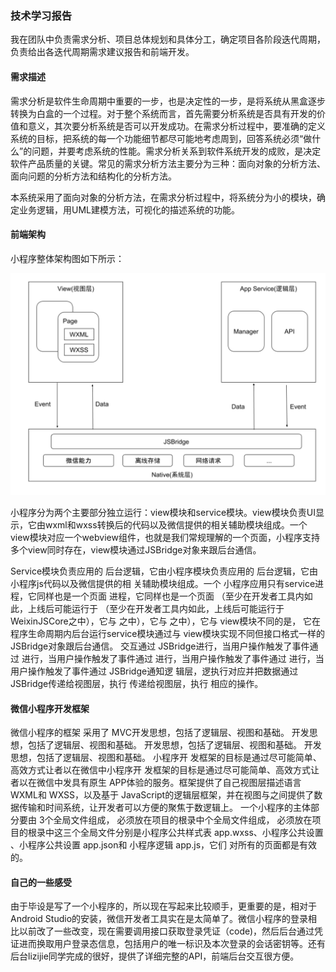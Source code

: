 ### 技术学习报告

我在团队中负责需求分析、项目总体规划和具体分工，确定项目各阶段迭代周期，负责给出各迭代周期需求建议报告和前端开发。

#### 需求描述

需求分析是软件生命周期中重要的一步，也是决定性的一步，是将系统从黑盒逐步转换为白盒的一个过程。对于整个系统而言，首先需要分析系统是否具有开发的价值和意义，其次要分析系统是否可以开发成功。在需求分析过程中，要准确的定义系统的目标，把系统的每一个功能细节都尽可能地考虑周到，回答系统必须“做什么”的问题，并要考虑系统的性能。需求分析关系到软件系统开发的成败，是决定软件产品质量的关键。常见的需求分析方法主要分为三种：面向对象的分析方法、面向问题的分析方法和结构化的分析方法。

本系统采用了面向对象的分析方法，在需求分析过程中，将系统分为小的模块，确定业务逻辑，用UML建模方法，可视化的描述系统的功能。

#### 前端架构

小程序整体架构图如下所示：

![](https://github.com/early-month-subsidy/dashboard/blob/gh-pages/assets/images/System-architecture-diagram.png?raw=true)

小程序分为两个主要部分独立运行：view模块和service模块。view模块负责UI显示，它由wxml和wxss转换后的代码以及微信提供的相关辅助模块组成。一个view模块对应一个webview组件，也就是我们常规理解的一个页面，小程序支持多个view同时存在，view模块通过JSBridge对象来跟后台通信。

Service模块负责应用的 后台逻辑，它由小程序模块负责应用的 后台逻辑，它由小程序js代码以及微信提供的相 关辅助模块组成。一个 小程序应用只有service进程，它同样也是一个页面 进程，它同样也是一个页面 （至少在开发者工具内如此，上线后可能运行于 （至少在开发者工具内如此，上线后可能运行于 WeixinJSCore之中），它与 之中），它与 之中），它与 view模块不同的是， 它在程序生命周期内后台运行service模块通过与 view模块实现不同但接口格式一样的 JSBridge对象跟后台通信。
交互通过 JSBridge进行，当用户操作触发了事件通过 进行，当用户操作触发了事件通过 进行，当用户操作触发了事件通过 进行，当用户操作触发了事件通过 JSBridge通知逻 辑层，逻执行对应并把数据通过 JSBridge传递给视图层，执行 传递给视图层，执行 相应的操作。 

#### 微信小程序开发框架

微信小程序的框架 采用了 MVC开发思想，包括了逻辑层、视图和基础。 开发思想，包括了逻辑层、视图和基础。 开发思想，包括了逻辑层、视图和基础。 开发思想，包括了逻辑层、视图和基础。 小程序开 发框架的目标是通过尽可能简单、高效方式让者以在微信中小程序开 发框架的目标是通过尽可能简单、高效方式让者以在微信中发具有原生 APP体验的服务。框架提供了自己视图层描述语言 WXML和 WXSS，以及基于 JavaScript的逻辑层框架，并在视图与之间提供了数 据传输和时间系统，让开发者可以方便的聚焦于数逻辑上。
一个小程序的主体部分要由 3个全局文件组成， 必须放在项目的根录中个全局文件组成， 必须放在项目的根录中这三个全局文件分别是小程序公共样式表 app.wxss、小程序公共设置 、小程序公共设置 app.json和 小程序逻辑 app.js，它们 对所有的页面都是有效的。

#### 自己的一些感受

由于毕设是写了一个小程序的，所以现在写起来比较顺手，更重要的是，相对于Android Studio的安装，微信开发者工具实在是太简单了。微信小程序的登录相比以前改了一些改变，现在需要调用接口获取登录凭证（code)，然后后台通过凭证进而换取用户登录态信息，包括用户的唯一标识及本次登录的会话密钥等。还有后台lizijie同学完成的很好，提供了详细完整的API，前端后台交互很方便。

